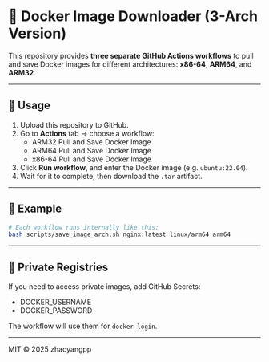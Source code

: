 # 🐳 Docker Image Downloader (3-Arch Version)

This repository provides **three separate GitHub Actions workflows** to pull and save Docker images
for different architectures: **x86-64**, **ARM64**, and **ARM32**.

---

## 🚀 Usage

1. Upload this repository to GitHub.
2. Go to **Actions** tab → choose a workflow:
   - ARM32 Pull and Save Docker Image
   - ARM64 Pull and Save Docker Image
   - x86-64 Pull and Save Docker Image
3. Click **Run workflow**, and enter the Docker image (e.g. `ubuntu:22.04`).
4. Wait for it to complete, then download the `.tar` artifact.

---

## 🧩 Example
```bash
# Each workflow runs internally like this:
bash scripts/save_image_arch.sh nginx:latest linux/arm64 arm64
```

---

## 🔐 Private Registries
If you need to access private images, add GitHub Secrets:
- DOCKER_USERNAME
- DOCKER_PASSWORD

The workflow will use them for `docker login`.

---

MIT © 2025 zhaoyangpp
